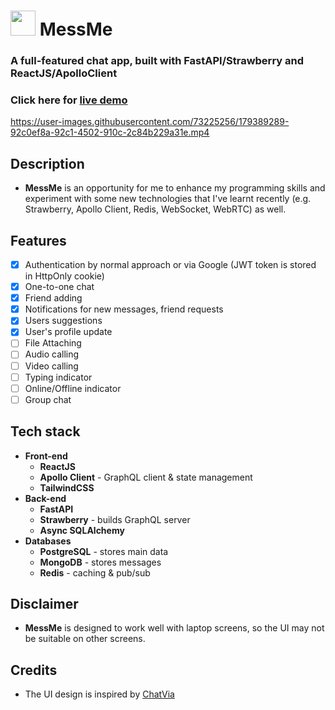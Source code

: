# <img src="https://user-images.githubusercontent.com/73225256/179389251-128d4555-52bc-48b3-8d54-b720963e4597.png" width='40px'> **MessMe**

### **A full-featured chat app, built with FastAPI/Strawberry and ReactJS/ApolloClient**

### Click here for [live demo](https://messme.ttq186.dev)
https://user-images.githubusercontent.com/73225256/179389289-92c0ef8a-92c1-4502-910c-2c84b229a31e.mp4

## Description
- **MessMe** is an opportunity for me to enhance my programming skills and experiment with some new technologies that I've learnt recently (e.g. Strawberry, Apollo Client, Redis, WebSocket, WebRTC) as well.

## Features
- [x] Authentication by normal approach or via Google (JWT token is stored in HttpOnly cookie)
- [x] One-to-one chat
- [x] Friend adding
- [x] Notifications for new messages, friend requests
- [x] Users suggestions
- [x] User's profile update
- [ ] File Attaching
- [ ] Audio calling
- [ ] Video calling
- [ ] Typing indicator
- [ ] Online/Offline indicator
- [ ] Group chat

## Tech stack
- **Front-end**
    - **ReactJS**
    - **Apollo Client** - GraphQL client & state management
    - **TailwindCSS**
- **Back-end**
    - **FastAPI**
    - **Strawberry** - builds GraphQL server
    - **Async SQLAlchemy**
- **Databases**
    - **PostgreSQL** - stores main data
    - **MongoDB** - stores messages
    - **Redis** - caching & pub/sub

## Disclaimer
- **MessMe** is designed to work well with laptop screens, so the UI may not be suitable on other screens.

## Credits
- The UI design is inspired by [ChatVia](http://chatvia-dark.react.themesbrand.com/)
